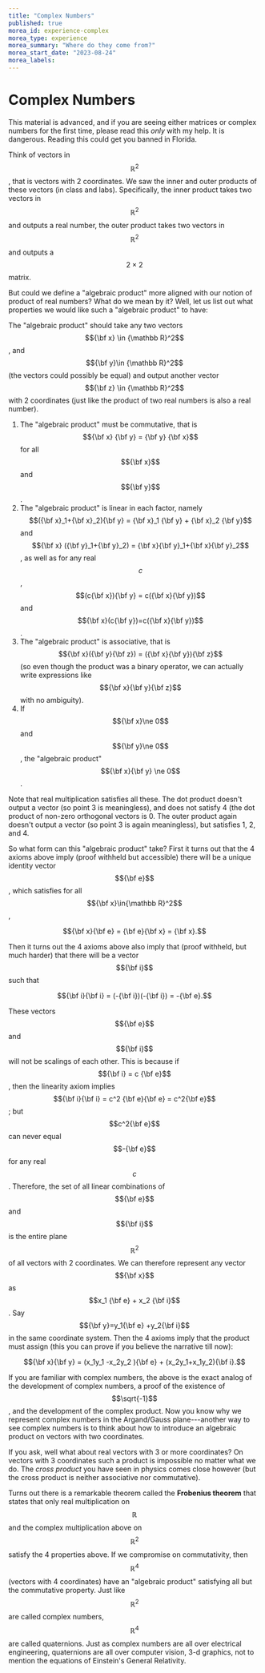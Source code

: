 ```yaml
---
title: "Complex Numbers"
published: true
morea_id: experience-complex
morea_type: experience
morea_summary: "Where do they come from?"
morea_start_date: "2023-08-24"
morea_labels:
---
```


# Complex Numbers

This material is advanced, and if you are seeing either matrices or 
complex numbers for the first time, please read this _only_ with my help.
It is dangerous. Reading this could get you banned in Florida.

Think of vectors in $${\mathbb R}^2$$, that is vectors with 2
coordinates.  We saw the inner and outer products of these vectors (in
class and labs).  Specifically, the inner product takes two vectors in
$${\mathbb R}^2$$ and outputs a real number, the outer product takes
two vectors in $${\mathbb R}^2$$ and outputs a $$2\times 2$$ matrix.

But could we define a "algebraic product" more aligned with our notion
of product of real numbers? What do we mean by it? Well, let us list
out what properties we would like such a "algebraic product" to have:

The "algebraic product" should take any two vectors $${\bf x} \in
{\mathbb R}^2$$, and $${\bf y}\in {\mathbb R}^2$$ (the vectors could
possibly be equal) and output another vector $${\bf z} \in {\mathbb
R}^2$$ with 2 coordinates (just like the product of two real numbers
is also a real number). 

1. The "algebraic product" must be commutative, that is $${\bf x} {\bf y} = {\bf y}
   {\bf x}$$ for all $${\bf x}$$ and $${\bf y}$$.
2. The "algebraic product" is linear in each factor, namely
   $$({\bf x}_1+{\bf x}_2){\bf y} = {\bf x}_1 {\bf y} + {\bf x}_2 {\bf y}$$ and $${\bf x} ({\bf y}_1+{\bf y}_2) = {\bf x}{\bf y}_1+{\bf x}{\bf y}_2$$, as well as for any real $$c$$, $$(c{\bf x}){\bf y} = c({\bf x}{\bf y})$$ and
   $${\bf x}(c{\bf y})=c({\bf x}{\bf y})$$.
3. The "algebraic product" is associative, that is $${\bf x}({\bf y}{\bf z}) = ({\bf x}{\bf y}){\bf z}$$ (so
   even though the product was a binary operator, we can actually
   write expressions like $${\bf x}{\bf y}{\bf z}$$ with no ambiguity).
4. If $${\bf x}\ne 0$$ and $${\bf y}\ne 0$$, the "algebraic product" $${\bf x}{\bf y} \ne 0$$.

Note that real multiplication satisfies all these. The dot product
doesn't output a vector (so point 3 is meaningless), and does not
satisfy 4 (the dot product of non-zero orthogonal vectors is 0. The
outer product again doesn't output a vector (so point 3 is again
meaningless), but satisfies 1, 2, and 4.

So what form can this "algebraic product" take? First it turns out
that the 4 axioms above imply (proof withheld but accessible) there
will be a unique identity vector $${\bf e}$$, which satisfies for all
$${\bf x}\in{\mathbb R}^2$$,

$${\bf x}{\bf e} = {\bf e}{\bf x} = {\bf x}.$$


Then it turns out the 4 axioms above also imply that (proof withheld,
but much harder) that there will be a vector $${\bf i}$$ such that

$${\bf i}{\bf i} = (-{\bf i})(-{\bf i}) = -{\bf e}.$$

These vectors $${\bf e}$$ and $${\bf i}$$ will not be scalings of each
other.  This is because if $${\bf i} = c {\bf e}$$, then the linearity
axiom implies $${\bf i}{\bf i} = c^2 {\bf e}{\bf e} = c^2{\bf e}$$;
but $$c^2{\bf e}$$ can never equal $$-{\bf e}$$ for any real
$$c$$. Therefore, the set of all linear combinations of $${\bf e}$$
and $${\bf i}$$ is the entire plane $${\mathbb R}^2$$ of all vectors
with 2 coordinates. We can therefore represent any vector $${\bf x}$$ as
$$x_1 {\bf e} + x_2 {\bf i}$$. Say $${\bf y}=y_1{\bf e} +y_2{\bf i}$$ in
the same coordinate system. Then the 4 axioms imply that the product
must assign (this you can prove if you believe the narrative till
now):

$${\bf x}{\bf y} = (x_1y_1 -x_2y_2 ){\bf e} + (x_2y_1+x_1y_2){\bf i}.$$

If you are familiar with complex numbers, the above is the exact
analog of the development of complex numbers, a proof of the existence
of $$\sqrt{-1}$$, and the development of the complex product. Now you
know why we represent complex numbers in the Argand/Gauss
plane---another way to see complex numbers is to think about how to
introduce an algebraic product on vectors with two coordinates.

If you ask, well what about real vectors with 3 or more coordinates?
On vectors with 3 coordinates such a product is impossible no matter
what we do. The _cross product_ you have seen in physics comes close
however (but the cross product is neither associative nor
commutative).

Turns out there is a remarkable theorem called the **Frobenius
theorem** that states that only real multiplication on $${\mathbb R}$$
and the complex multiplication above on $${\mathbb R}^2$$ satisfy the 4
properties above. If we compromise on commutativity, then $${\mathbb
R}^4$$ (vectors with 4 coordinates) have an "algebraic product"
satisfying all but the commutative property. Just like $${\mathbb
R}^2$$ are called complex numbers, $${\mathbb R}^4$$ are called
quaternions.  Just as complex numbers are all over electrical
engineering, quaternions are all over computer vision, 3-d graphics,
not to mention the equations of Einstein's General Relativity.
